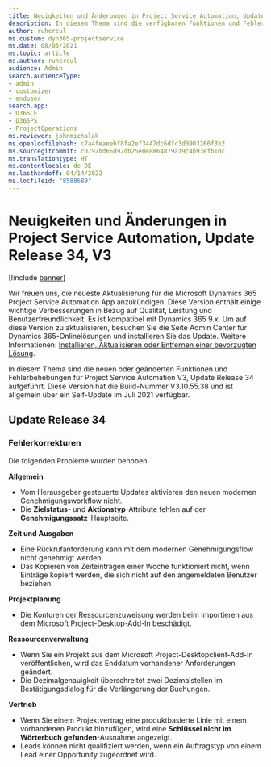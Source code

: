 ```yaml
---
title: Neuigkeiten und Änderungen in Project Service Automation, Update Release 34, V3
description: In diesem Thema sind die verfügbaren Funktionen und Fehlerbehebungen für Project Service Automation Update Release 34, V3 aufgeführt.
author: ruhercul
ms.custom: dyn365-projectservice
ms.date: 08/05/2021
ms.topic: article
ms.author: ruhercul
audience: Admin
search.audienceType:
- admin
- customizer
- enduser
search.app:
- D365CE
- D365PS
- ProjectOperations
ms.reviewer: johnmichalak
ms.openlocfilehash: c7a4feaeebf8fa2ef3447dc6dfc3d0903266f3b2
ms.sourcegitcommit: c0792bd65d92db25e0e8864879a19c4b93efb10c
ms.translationtype: HT
ms.contentlocale: de-DE
ms.lasthandoff: 04/14/2022
ms.locfileid: "8588689"
---
```

# <a name="whats-new-or-changed-in-project-service-automation-update-release-34-v3"></a>Neuigkeiten und Änderungen in Project Service Automation, Update Release 34, V3

[!include [banner](../includes/psa-now-project-operations.md)]

Wir freuen uns, die neueste Aktualisierung für die Microsoft Dynamics 365 Project Service Automation App anzukündigen. Diese Version enthält einige wichtige Verbesserungen in Bezug auf Qualität, Leistung und Benutzerfreundlichkeit. Es ist kompatibel mit Dynamics 365 9.x. Um auf diese Version zu aktualisieren, besuchen Sie die Seite Admin Center für Dynamics 365-Onlinelösungen und installieren Sie das Update. Weitere Informationen: [Installieren, Aktualisieren oder Entfernen einer bevorzugten Lösung](/power-platform/admin/install-remove-preferred-solution).

In diesem Thema sind die neuen oder geänderten Funktionen und Fehlerbehebungen für Project Service Automation V3, Update Release 34 aufgeführt. Diese Version hat die Build-Nummer V3.10.55.38 und ist allgemein über ein Self-Update im Juli 2021 verfügbar.

## <a name="update-release-34"></a>Update Release 34

### <a name="bug-fixes"></a>Fehlerkorrekturen
Die folgenden Probleme wurden behoben.

**Allgemein**

- Vom Herausgeber gesteuerte Updates aktivieren den neuen modernen Genehmigungsworkflow nicht.
- Die **Zielstatus**- und **Aktionstyp**-Attribute fehlen auf der **Genehmigungssatz**-Hauptseite.

**Zeit und Ausgaben**

- Eine Rückrufanforderung kann mit dem modernen Genehmigungsflow nicht genehmigt werden.
- Das Kopieren von Zeiteinträgen einer Woche funktioniert nicht, wenn Einträge kopiert werden, die sich nicht auf den angemeldeten Benutzer beziehen.

**Projektplanung**

- Die Konturen der Ressourcenzuweisung werden beim Importieren aus dem Microsoft Project-Desktop-Add-In beschädigt.

**Ressourcenverwaltung**

- Wenn Sie ein Projekt aus dem Microsoft Project-Desktopclient-Add-In veröffentlichen, wird das Enddatum vorhandener Anforderungen geändert.
- Die Dezimalgenauigkeit überschreitet zwei Dezimalstellen im Bestätigungsdialog für die Verlängerung der Buchungen.

**Vertrieb**

- Wenn Sie einem Projektvertrag eine produktbasierte Linie mit einem vorhandenen Produkt hinzufügen, wird eine **Schlüssel nicht im Wörterbuch gefunden**-Ausnahme angezeigt.
- Leads können nicht qualifiziert werden, wenn ein Auftragstyp von einem Lead einer Opportunity zugeordnet wird.
